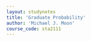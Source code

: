 ```yaml
---
layout: studynotes
title: 'Graduate Probability'
author: 'Michael J. Moon'
course_code: sta2111
---
```


